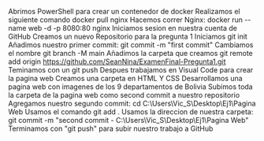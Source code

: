 Abrimos PowerShell para crear un contenedor de docker
Realizamos el siguiente comando docker pull nginx
Hacemos correr Nginx: docker run --name web -d -p 8080:80 nginx
Iniciamos sesion en nuestra cuenta de GitHub
Creamos un nuevo Repositorio para la pregunta 1
Iniciamos git init
Añadimos nuestro primer commit: git commit -m "first commit"
Cambiamos el nombre git branch -M main
Añadimos la carpeta que creamos git remote add origin https://github.com/SeanNina/ExamenFinal-Pregunta1.git
Teminamos con un git push
Despues trabajamos en Visual Code para crear la pagina web
Creamos una carpeta en HTML Y CSS
Desarrollamos una pagina web con imagenes de los 9 departamentos de Bolivia
Subimos toda la carpeta de la pagina web como second commit a nuestro repositorio
Agregamos nuestro segundo commit: cd C:\Users\Vic_S\Desktop\Ej1\Pagina Web
Usamos el comando git add .
Usamos la direccion de nuestra carpeta: git commit -m "second commit - C:\Users\Vic_S\Desktop\Ej1\Pagina Web"
Terminamos con "git push" para subir nuestro trabajo a GitHub
